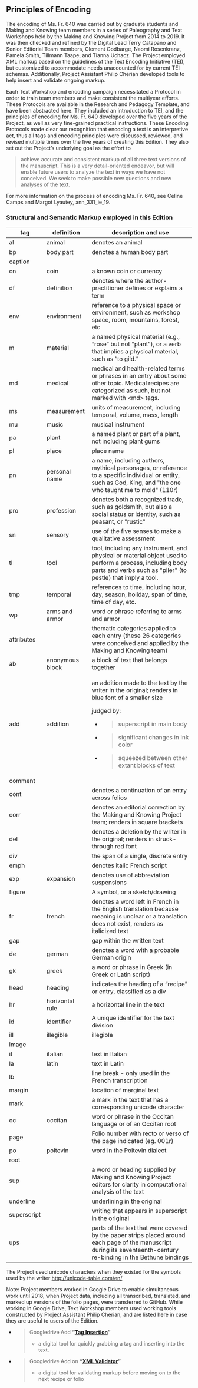 ## Principles of Encoding

The encoding of Ms. Fr. 640 was carried out by graduate students and
Making and Knowing team members in a series of Paleography and Text
Workshops held by the Making and Knowing Project from 2014 to 2019. It
was then checked and refined by the Digital Lead Terry Catapano and
Senior Editorial Team members, Clement Godbarge, Naomi Rosenkranz,
Pamela Smith, Tillmann Taape, and Tianna Uchacz. The Project employed
XML markup based on the guidelines of the Text Encoding Initiative
(TEI), but customized to accommodate needs unaccounted for by current
TEI schemas. Additionally, Project Assistant Philip Cherian developed
tools to help insert and validate ongoing markup.

Each Text Workshop and encoding campaign necessitated a Protocol in
order to train team members and make consistent the multiyear efforts.
These Protocols are available in the Research and Pedagogy Template, and
have been abstracted here. They included an introduction to TEI, and the
principles of encoding for Ms. Fr. 640 developed over the five years of
the Project, as well as very fine-grained practical instructions. These
Encoding Protocols made clear our recognition that encoding a text is an
interpretive act, thus all tags and encoding principles were discussed,
reviewed, and revised multiple times over the five years of creating
this Edition. They also set out the Project’s underlying goal as the
effort to

> achieve accurate and consistent markup of all three text versions of
> the manuscript. This is a very detail-oriented endeavor, but will
> enable future users to analyze the text in ways we have not conceived.
> We seek to make possible new questions and new analyses of the text.

For more information on the process of encoding Ms. Fr. 640, see Celine
Camps and Margot Lyautey, ann\_331\_ie\_19.

### Structural and Semantic Markup employed in this Edition

<table>
<thead>
<tr class="header">
<th><strong>tag</strong></th>
<th><strong>definition</strong></th>
<th><strong>description and use</strong></th>
</tr>
</thead>
<tbody>
<tr class="odd">
<td>al</td>
<td>animal</td>
<td>denotes an animal</td>
</tr>
<tr class="even">
<td>bp</td>
<td>body part</td>
<td>denotes a human body part</td>
</tr>
<tr class="odd">
<td>caption</td>
<td></td>
<td></td>
</tr>
<tr class="even">
<td>cn</td>
<td>coin</td>
<td>a known coin or currency</td>
</tr>
<tr class="odd">
<td>df</td>
<td>definition</td>
<td>denotes where the author-practitioner defines or explains a term</td>
</tr>
<tr class="even">
<td>env</td>
<td>environment</td>
<td>reference to a physical space or environment, such as workshop space, room, mountains, forest, etc</td>
</tr>
<tr class="odd">
<td>m</td>
<td>material</td>
<td>a named physical material (e.g., “rose” but not “plant”), or a verb that implies a physical material, such as “to gild.”</td>
</tr>
<tr class="even">
<td>md</td>
<td>medical</td>
<td>medical and health-related terms or phrases in an entry about some other topic. Medical recipes are categorized as such, but not marked with &lt;md&gt; tags.</td>
</tr>
<tr class="odd">
<td>ms</td>
<td>measurement</td>
<td>units of measurement, including temporal, volume, mass, length</td>
</tr>
<tr class="even">
<td>mu</td>
<td>music</td>
<td>musical instrument</td>
</tr>
<tr class="odd">
<td>pa</td>
<td>plant</td>
<td>a named plant or part of a plant, not including plant gums</td>
</tr>
<tr class="even">
<td>pl</td>
<td>place</td>
<td>place name</td>
</tr>
<tr class="odd">
<td>pn</td>
<td>personal name</td>
<td>a name, including authors, mythical personages, or reference to a specific individual or entity, such as God, King, and &quot;the one who taught me to mold&quot; (110r)</td>
</tr>
<tr class="even">
<td>pro</td>
<td>profession</td>
<td>denotes both a recognized trade, such as goldsmith, but also a social status or identity, such as peasant, or &quot;rustic&quot;</td>
</tr>
<tr class="odd">
<td>sn</td>
<td>sensory</td>
<td>use of the five senses to make a qualitative assessment</td>
</tr>
<tr class="even">
<td>tl</td>
<td>tool</td>
<td>tool, including any instrument, and physical or material object used to perform a process, including body parts and verbs such as &quot;piler&quot; (to pestle) that imply a tool.</td>
</tr>
<tr class="odd">
<td>tmp</td>
<td>temporal</td>
<td>references to time, including hour, day, season, holiday, span of time, time of day, etc.</td>
</tr>
<tr class="even">
<td>wp</td>
<td>arms and armor</td>
<td>word or phrase referring to arms and armor</td>
</tr>
<tr class="odd">
<td>attributes</td>
<td></td>
<td>thematic categories applied to each entry (these 26 categories were conceived and applied by the Making and Knowing team)</td>
</tr>
<tr class="even">
<td>ab</td>
<td>anonymous block</td>
<td>a block of text that belongs together</td>
</tr>
<tr class="odd">
<td>add</td>
<td>addition</td>
<td><p>an addition made to the text by the writer in the original; renders in blue font of a smaller size</p>
<p>judged by:</p>
<ul>
<li><blockquote>
<p>superscript in main body</p>
</blockquote></li>
<li><blockquote>
<p>significant changes in ink color</p>
</blockquote></li>
<li><blockquote>
<p>squeezed between other extant blocks of text</p>
</blockquote></li>
</ul></td>
</tr>
<tr class="even">
<td>comment</td>
<td></td>
<td></td>
</tr>
<tr class="odd">
<td>cont</td>
<td></td>
<td>denotes a continuation of an entry across folios</td>
</tr>
<tr class="even">
<td>corr</td>
<td></td>
<td>denotes an editorial correction by the Making and Knowing Project team; renders in square brackets</td>
</tr>
<tr class="odd">
<td>del</td>
<td></td>
<td>denotes a deletion by the writer in the original; renders in struck-through red font</td>
</tr>
<tr class="even">
<td>div</td>
<td></td>
<td>the span of a single, discrete entry</td>
</tr>
<tr class="odd">
<td>emph</td>
<td></td>
<td>denotes italic French script</td>
</tr>
<tr class="even">
<td>exp</td>
<td>expansion</td>
<td>denotes use of abbreviation suspensions</td>
</tr>
<tr class="odd">
<td>figure</td>
<td></td>
<td>A symbol, or a sketch/drawing</td>
</tr>
<tr class="even">
<td>fr</td>
<td>french</td>
<td>denotes a word left in French in the English translation because meaning is unclear or a translation does not exist, renders as italicized text</td>
</tr>
<tr class="odd">
<td>gap</td>
<td></td>
<td>gap within the written text</td>
</tr>
<tr class="even">
<td>de</td>
<td>german</td>
<td>denotes a word with a probable German origin</td>
</tr>
<tr class="odd">
<td>gk</td>
<td>greek</td>
<td>a word or phrase in Greek (in Greek or Latin script)</td>
</tr>
<tr class="even">
<td>head</td>
<td>heading</td>
<td>indicates the heading of a “recipe” or entry, classified as a div</td>
</tr>
<tr class="odd">
<td>hr</td>
<td>horizontal rule</td>
<td>a horizontal line in the text</td>
</tr>
<tr class="even">
<td>id</td>
<td>identifier</td>
<td>A unique identifier for the text division</td>
</tr>
<tr class="odd">
<td>ill</td>
<td>illegible</td>
<td>illegible</td>
</tr>
<tr class="even">
<td>image</td>
<td></td>
<td></td>
</tr>
<tr class="odd">
<td>it</td>
<td>italian</td>
<td>text in Italian</td>
</tr>
<tr class="even">
<td>la</td>
<td>latin</td>
<td>text in Latin</td>
</tr>
<tr class="odd">
<td>lb</td>
<td></td>
<td>line break - only used in the French transcription</td>
</tr>
<tr class="even">
<td>margin</td>
<td></td>
<td>location of marginal text</td>
</tr>
<tr class="odd">
<td>mark</td>
<td></td>
<td>a mark in the text that has a corresponding unicode character</td>
</tr>
<tr class="even">
<td>oc</td>
<td>occitan</td>
<td>word or phrase in the Occitan language or of an Occitan root</td>
</tr>
<tr class="odd">
<td>page</td>
<td></td>
<td>Folio number with recto or verso of the page indicated (eg. 001r)</td>
</tr>
<tr class="even">
<td>po</td>
<td>poitevin</td>
<td>word in the Poitevin dialect</td>
</tr>
<tr class="odd">
<td>root</td>
<td></td>
<td></td>
</tr>
<tr class="even">
<td>sup</td>
<td></td>
<td>a word or heading supplied by Making and Knowing Project editors for clarity in computational analysis of the text</td>
</tr>
<tr class="odd">
<td>underline</td>
<td></td>
<td>underlining in the original</td>
</tr>
<tr class="even">
<td>superscript</td>
<td></td>
<td>writing that appears in superscript in the original</td>
</tr>
<tr class="odd">
<td>ups</td>
<td></td>
<td>parts of the text that were covered by the paper strips placed around each page of the manuscript during its seventeenth-century re-binding in the Bethune bindings</td>
</tr>
</tbody>
</table>

The Project used unicode characters when they existed for the symbols
used by the writer <http://unicode-table.com/en/>

Note: Project members worked in Google Drive to enable simultaneous work
until 2018, when Project data, including all transcribed, translated,
and marked up versions of the folio pages, were transferred to GitHub.
While working in Google Drive, Text Workshop members used working tools
constructed by Project Assistant Philip Cherian, and are listed here in
case they are useful to users of the Edition.

  - > Googledrive Add **“[Tag
    > Insertion](https://chrome.google.com/webstore/detail/tag-insertion/bmbnkgemgamfdehffagfghkbkcgcoika?utm_source=permalink)”**
    > - a digital tool for quickly grabbing a tag and inserting into the
    > text.    

  - > Googledrive Add on **“[XML
    > Validator](https://chrome.google.com/webstore/detail/xmlvalidator/enbfpfceakblekdbimplgjkmjfjceede?utm_source=permalink)”**
    > - a digital tool for validating markup before moving on to the
    > next recipe or folio
